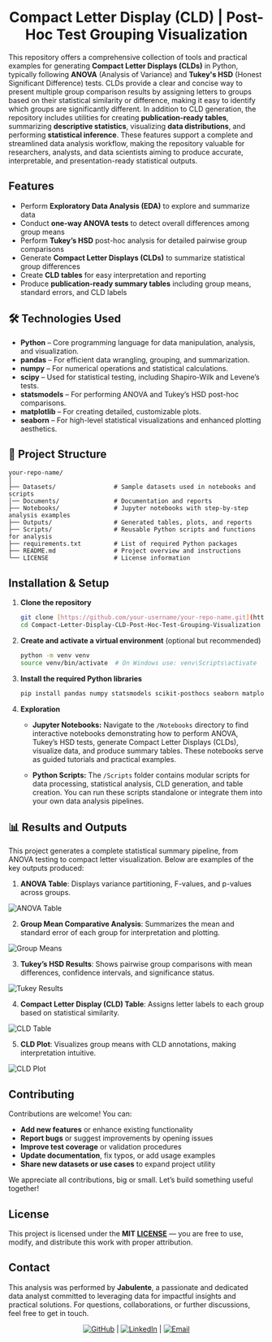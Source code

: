 <h1 align = 'center'>Compact Letter Display (CLD) | Post-Hoc Test Grouping Visualization</h1>

This repository offers a comprehensive collection of tools and practical examples for generating **Compact Letter Displays (CLDs)** in Python, typically following **ANOVA** (Analysis of Variance) and **Tukey's HSD** (Honest Significant Difference) tests. CLDs provide a clear and concise way to present multiple group comparison results by assigning letters to groups based on their statistical similarity or difference, making it easy to identify which groups are significantly different. In addition to CLD generation, the repository includes utilities for creating **publication-ready tables**, summarizing **descriptive statistics**, visualizing **data distributions**, and performing **statistical inference**. These features support a complete and streamlined data analysis workflow, making the repository valuable for researchers, analysts, and data scientists aiming to produce accurate, interpretable, and presentation-ready statistical outputs.


## Features

* Perform **Exploratory Data Analysis (EDA)** to explore and summarize data
* Conduct **one-way ANOVA tests** to detect overall differences among group means
* Perform **Tukey’s HSD** post-hoc analysis for detailed pairwise group comparisons
* Generate **Compact Letter Displays (CLDs)** to summarize statistical group differences
* Create **CLD tables** for easy interpretation and reporting
* Produce **publication-ready summary tables** including group means, standard errors, and CLD labels

## 🛠️ Technologies Used

* **Python** – Core programming language for data manipulation, analysis, and visualization.
* **pandas** – For efficient data wrangling, grouping, and summarization.
* **numpy** – For numerical operations and statistical calculations.
* **scipy** – Used for statistical testing, including Shapiro-Wilk and Levene’s tests.
* **statsmodels** – For performing ANOVA and Tukey’s HSD post-hoc comparisons.
* **matplotlib** – For creating detailed, customizable plots.
* **seaborn** – For high-level statistical visualizations and enhanced plotting aesthetics.

## 📂 Project Structure


```
your-repo-name/
│
├── Datasets/                # Sample datasets used in notebooks and scripts
│── Documents/               # Documentation and reports  
├── Notebooks/               # Jupyter notebooks with step-by-step analysis examples
├── Outputs/                 # Generated tables, plots, and reports
├── Scripts/                 # Reusable Python scripts and functions for analysis
├── requirements.txt         # List of required Python packages
├── README.md                # Project overview and instructions
└── LICENSE                  # License information
```

## Installation & Setup

1. **Clone the repository**

   ```bash
   git clone [https://github.com/your-username/your-repo-name.git](https://github.com/Jabulente/Compact-Letter-Display-CLD-Post-Hoc-Test-Grouping-Visualization.git)
   cd Compact-Letter-Display-CLD-Post-Hoc-Test-Grouping-Visualization
   ```

2. **Create and activate a virtual environment** (optional but recommended)

   ```bash
   python -m venv venv
   source venv/bin/activate  # On Windows use: venv\Scripts\activate
   ```

3. **Install the required Python libraries**

   ```bash
   pip install pandas numpy statsmodels scikit-posthocs seaborn matplotlib scipy
   ```

4. **Exploration**

   * **Jupyter Notebooks:**
     Navigate to the `/Notebooks` directory to find interactive notebooks demonstrating how to perform ANOVA, Tukey’s HSD tests, generate Compact Letter Displays (CLDs), visualize data, and produce summary tables. These notebooks serve as guided tutorials and practical examples.
   
   * **Python Scripts:**
     The `/Scripts` folder contains modular scripts for data processing, statistical analysis, CLD generation, and table creation. You can run these scripts standalone or integrate them into your own data analysis pipelines.



## 📊 Results and Outputs

This project generates a complete statistical summary pipeline, from ANOVA testing to compact letter visualization. Below are examples of the key outputs produced:

1. **ANOVA Table**: Displays variance partitioning, F-values, and p-values across groups.

![ANOVA Table](Outputs/anova_table.png)

2. **Group Mean Comparative Analysis**: Summarizes the mean and standard error of each group for interpretation and plotting.

![Group Means](Outputs/group_mean_summary.png)


3. **Tukey’s HSD Results**: Shows pairwise group comparisons with mean differences, confidence intervals, and significance status.


![Tukey Results](Outputs/tukey_hsd_results.png)


4. **Compact Letter Display (CLD) Table**: Assigns letter labels to each group based on statistical similarity.

![CLD Table](Outputs/cld_table.png)

5. **CLD Plot**: Visualizes group means with CLD annotations, making interpretation intuitive.

![CLD Plot](Outputs/cld_plot.png)



## Contributing

Contributions are welcome! You can:

*  **Add new features** or enhance existing functionality
*  **Report bugs** or suggest improvements by opening issues
*  **Improve test coverage** or validation procedures
*  **Update documentation**, fix typos, or add usage examples
*  **Share new datasets or use cases** to expand project utility

We appreciate all contributions, big or small. Let’s build something useful together!


## License

This project is licensed under the **MIT [LICENSE](./LICENSE)** — you are free to use, modify, and distribute this work with proper attribution.


## Contact

This analysis was performed by **Jabulente**, a passionate and dedicated data analyst committed to leveraging data for impactful insights and practical solutions. For questions, collaborations, or further discussions, feel free to get in touch.


<div align="center">

[![GitHub](https://img.shields.io/badge/GitHub-Jabulente-black?logo=github)](https://github.com/Jabulente) | 
[![LinkedIn](https://img.shields.io/badge/LinkedIn-Jabulente-blue?logo=linkedin)](https://linkedin.com/in/jabulente-208019349) | 
[![Email](https://img.shields.io/badge/Email-jabulente@hotmail.com-red?logo=gmail)](mailto:Jabulente@hotmail.com)

</div>

